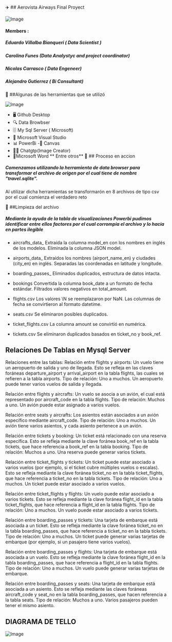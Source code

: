 ✈️ ## Aerovista Airways Final Proyect

![Image](https://github.com/user-attachments/assets/18c44701-1191-4597-a040-6cde71fa057d)

#### Members : 
##### Eduardo Villalba Bianqueri ( Data Scientist  )
##### Carolina Funes (Data Analystyc and project coordinator)
##### Nicolas Carrasco ( Data Engeneer)
#####  Alejandro Gutierrez ( Bi Consultant)
<p>
🔧 ##Algunas de las herramientas que se utilizó
</p>

![Image](https://github.com/user-attachments/assets/eda5ee04-4971-478b-8a02-385c3c91603c)

- 🖥️ Github Desktop
- 🔍 Data Browbser
- 🗄️ My Sql Server ( Microsoft)
- 🐍 Microsoft Visual Studio
- 📊 PowerBi
-🎨 Canvas
- 🤖🎨 Chatgtp(Image Creator)
- 📝Microsoft Word 
 ** Entre otros**
🚀 ## Proceso en accion 
#####  Comenzamos utilizando la herramienta de data browser para transformar el archivo de origen por el cual tiene de nombre "travel.sqlite".
Al utilizar dicha herramientas se transformarón en 8 archivos de tipo csv por el cual comienza el verdadero reto 

🧹 ##Limpieza del archivo 
##### Mediante la ayuda de la tabla de visualizacíones Powerbi pudimos identificar entre ellos factores por el cual corrompia el archivo y lo hacia en partes ilegible 
* aircrafts_data_
Extraída la columna model_en con los nombres en inglés de los modelos.
Eliminada la columna JSON model.

* airports_data_
Extraídos los nombres (airport_name_en) y ciudades (city_en) en inglés.
Separadas las coordenadas en latitude y longitude.

* boarding_passes_
Eliminados duplicados, estructura de datos intacta.

* bookings
Convertida la columna book_date a un formato de fecha estándar.
Filtrados valores negativos en total_amount.

* flights.csv
Los valores \N se reemplazaron por NaN.
Las columnas de fecha se convirtieron al formato datetime.

* seats.csv
Se eliminaron posibles duplicados.

* ticket_flights.csv
La columna amount se convirtió en numérica.

* tickets.csv
Se eliminaron duplicados basados en ticket_no y book_ref.
## Relacíones De Tablas en Mysql Server


Relaciones entre las tablas:
Relación entre flights y airports:
Un vuelo tiene un aeropuerto de salida y uno de llegada. Esto se refleja en las claves foráneas departure_airport y arrival_airport en la tabla flights, las cuales se refieren a la tabla airports.
Tipo de relación: Uno a muchos.
Un aeropuerto puede tener varios vuelos de salida y llegada.

Relación entre flights y aircrafts:
Un vuelo se asocia a un avión, el cual está representado por aircraft_code en la tabla flights.
Tipo de relación: Muchos a uno.
Un avión puede estar asignado a varios vuelos.

Relación entre seats y aircrafts:
Los asientos están asociados a un avión específico mediante aircraft_code.
Tipo de relación: Uno a muchos.
Un avión tiene varios asientos, y cada asiento pertenece a un avión.

Relación entre tickets y booking:
Un ticket está relacionado con una reserva específica. Esto se refleja mediante la clave foránea book_ref en la tabla tickets, que hace referencia a book_ref en la tabla booking.
Tipo de relación: Muchos a uno.
Una reserva puede generar varios tickets.

Relación entre ticket_flights y tickets:
Un ticket puede estar asociado a varios vuelos (por ejemplo, si el ticket cubre múltiples vuelos o escalas). Esto se refleja mediante la clave foránea ticket_no en la tabla ticket_flights, que hace referencia a ticket_no en la tabla tickets.
Tipo de relación: Uno a muchos.
Un ticket puede estar asociado a varios vuelos.

Relación entre ticket_flights y flights:
Un vuelo puede estar asociado a varios tickets. Esto se refleja mediante la clave foránea flight_id en la tabla ticket_flights, que hace referencia a flight_id en la tabla flights.
Tipo de relación: Uno a muchos.
Un vuelo puede estar asociado a varios tickets.

Relación entre boarding_passes y tickets:
Una tarjeta de embarque está asociada a un ticket. Esto se refleja mediante la clave foránea ticket_no en la tabla boarding_passes, que hace referencia a ticket_no en la tabla tickets.
Tipo de relación: Uno a muchos.
Un ticket puede generar varias tarjetas de embarque (por ejemplo, si un pasajero tiene varios vuelos).

Relación entre boarding_passes y flights:
Una tarjeta de embarque está asociada a un vuelo. Esto se refleja mediante la clave foránea flight_id en la tabla boarding_passes, que hace referencia a flight_id en la tabla flights.
Tipo de relación: Uno a muchos.
Un vuelo puede generar varias tarjetas de embarque.

Relación entre boarding_passes y seats:
Una tarjeta de embarque está asociada a un asiento. Esto se refleja mediante las claves foráneas aircraft_code y seat_no en la tabla boarding_passes, que hacen referencia a la tabla seats.
Tipo de relación: Muchos a uno.
Varios pasajeros pueden tener el mismo asiento.
## DIAGRAMA DE TELLO
![Image](https://github.com/user-attachments/assets/12267b8b-1ab1-48b9-bac2-427c534d1a9a)
